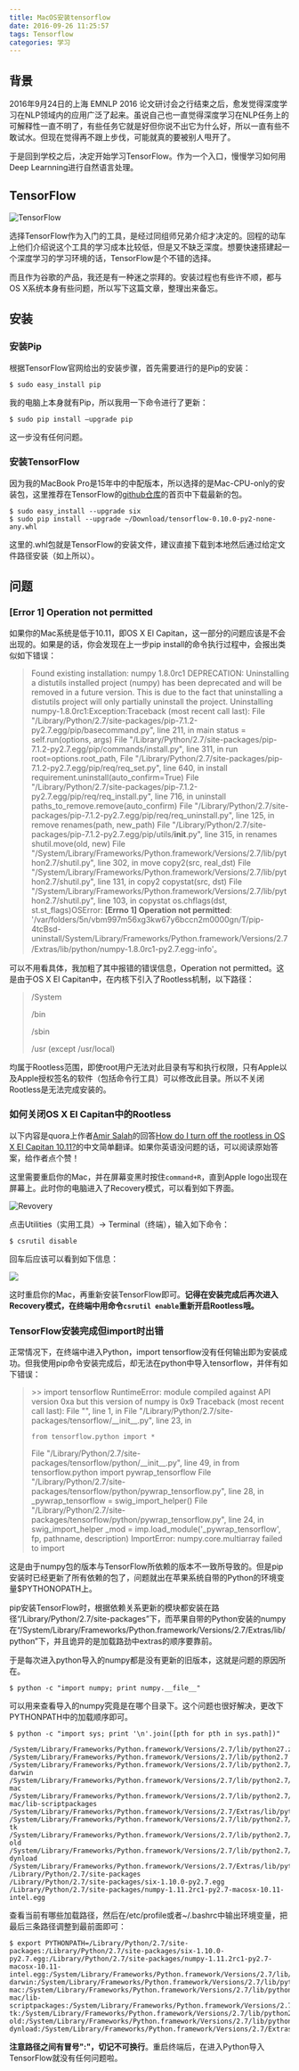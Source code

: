 ```yaml
---
title: MacOS安装tensorflow
date: 2016-09-26 11:25:57
tags: Tensorflow
categories: 学习
---
```


## 背景

2016年9月24日的上海 EMNLP 2016 论文研讨会之行结束之后，愈发觉得深度学习在NLP领域内的应用广泛了起来。虽说自己也一直觉得深度学习在NLP任务上的可解释性一直不明了，有些任务它就是好但你说不出它为什么好，所以一直有些不敢试水。但现在觉得再不跟上步伐，可能就真的要被别人甩开了。

于是回到学校之后，决定开始学习TensorFlow。作为一个入口，慢慢学习如何用Deep Learnning进行自然语言处理。

## TensorFlow

![TensorFlow](http://img1.tuicool.com/zeIbauf.png!web)

选择TensorFlow作为入门的工具，是经过同组师兄弟介绍才决定的。回程的动车上他们介绍说这个工具的学习成本比较低，但是又不缺乏深度。想要快速搭建起一个深度学习的学习环境的话，TensorFlow是个不错的选择。

而且作为谷歌的产品，我还是有一种迷之崇拜的。安装过程也有些许不顺，都与OS X系统本身有些问题，所以写下这篇文章，整理出来备忘。

## 安装

### 安装Pip

根据TensorFlow官网给出的安装步骤，首先需要进行的是Pip的安装：

```shell
$ sudo easy_install pip
```

我的电脑上本身就有Pip，所以我用一下命令进行了更新：

```shell
$ sudo pip install —upgrade pip
```

这一步没有任何问题。

### 安装TensorFlow

因为我的MacBook Pro是15年中的中配版本，所以选择的是Mac-CPU-only的安装包，这里推荐在TensorFlow的[github仓库](https://github.com/tensorflow/tensorflow)的首页中下载最新的包。

```shell
$ sudo easy_install --upgrade six
$ sudo pip install --upgrade ~/Download/tensorflow-0.10.0-py2-none-any.whl
```

这里的.whl包就是TensorFlow的安装文件，建议直接下载到本地然后通过给定文件路径安装（如上所以）。

## 问题

### [Error 1] Operation not permitted

如果你的Mac系统是低于10.11，即OS X El Capitan，这一部分的问题应该是不会出现的。如果是的话，你会发现在上一步pip install的命令执行过程中，会报出类似如下错误：

> Found existing installation: numpy 1.8.0rc1
>  DEPRECATION: Uninstalling a distutils installed project (numpy) has been deprecated and will be removed in a future version. This is due to the fact that uninstalling a distutils project will only partially uninstall the project.
>  Uninstalling numpy-1.8.0rc1:Exception:Traceback
>  (most recent call last):
>  File "/Library/Python/2.7/site-packages/pip-7.1.2-py2.7.egg/pip/basecommand.py", line 211, in main
>  status = self.run(options, args)
>  File "/Library/Python/2.7/site-packages/pip-7.1.2-py2.7.egg/pip/commands/install.py", line 311, in run
>  root=options.root_path,
>  File "/Library/Python/2.7/site-packages/pip-7.1.2-py2.7.egg/pip/req/req_set.py", line 640, in install
>  requirement.uninstall(auto_confirm=True)
>  File "/Library/Python/2.7/site-packages/pip-7.1.2-py2.7.egg/pip/req/req_install.py", line 716, in uninstall
>  paths_to_remove.remove(auto_confirm)
>  File "/Library/Python/2.7/site-packages/pip-7.1.2-py2.7.egg/pip/req/req_uninstall.py", line 125, in remove
>  renames(path, new_path)
>  File "/Library/Python/2.7/site-packages/pip-7.1.2-py2.7.egg/pip/utils/__init__.py",
>  line 315, in renames
> shutil.move(old, new)
>  File "/System/Library/Frameworks/Python.framework/Versions/2.7/lib/python2.7/shutil.py", line 302, in move
>  copy2(src, real_dst)
>  File "/System/Library/Frameworks/Python.framework/Versions/2.7/lib/python2.7/shutil.py", line 131, in copy2
>  copystat(src, dst)
>  File "/System/Library/Frameworks/Python.framework/Versions/2.7/lib/python2.7/shutil.py", line 103, in copystat
>  os.chflags(dst, st.st_flags)OSError:
>  **[Errno 1] Operation not permitted**: '/var/folders/5n/vbm997m56xg3kw67y6bccn2m0000gn/T/pip-4tcBsd-uninstall/System/Library/Frameworks/Python.framework/Versions/2.7/Extras/lib/python/numpy-1.8.0rc1-py2.7.egg-info'。

可以不用看具体，我加粗了其中报错的错误信息，Operation not permitted。这是由于OS X El Capitan中，在内核下引入了Rootless机制，以下路径：

> /System
>
> /bin
>
> /sbin
>
> /usr (except /usr/local)

均属于Rootless范围，即使root用户无法对此目录有写和执行权限，只有Apple以及Apple授权签名的软件（包括命令行工具）可以修改此目录。所以不关闭Rootless是无法完成安装的。

### 如何关闭OS X El Capitan中的Rootless

以下内容是quora上作者[Amir Salah](https://www.quora.com/profile/Amir-Salah)的回答[How do I turn off the rootless in OS X El Capitan 10.11?](https://www.quora.com/How-do-I-turn-off-the-rootless-in-OS-X-El-Capitan-10-11)的中文简单翻译。如果你英语没问题的话，可以阅读原始答案，给作者点个赞！

这里需要重启你的Mac，并在屏幕变黑时按住`command+R`，直到Apple logo出现在屏幕上。此时你的电脑进入了Recovery模式，可以看到如下界面。

![Revovery](https://qph.ec.quoracdn.net/main-qimg-e02894ba6ddf5d617c98c339ac893d59?convert_to_webp=true)

点击Utilities（实用工具）-> Terminal（终端），输入如下命令：

```shell
$ csrutil disable
```

回车后应该可以看到如下信息：

![](https://qph.ec.quoracdn.net/main-qimg-c33df35abcbf8c9179d80f74ba0240e4?convert_to_webp=true)

这时重启你的Mac，再重新安装TensorFlow即可。**记得在安装完成后再次进入Recovery模式，在终端中用命令`csrutil enable`重新开启Rootless哦。**

### TensorFlow安装完成但import时出错

正常情况下，在终端中进入Python，import tensorflow没有任何输出即为安装成功。但我使用pip命令安装完成后，却无法在python中导入tensorflow，并伴有如下错误：

> \>\> import tensorflow
> RuntimeError: module compiled against API version 0xa but this version of numpy is 0x9
> Traceback (most recent call last):
>   File "<stdin>", line 1, in <module>
>   File "/Library/Python/2.7/site-packages/tensorflow/\_\_init\_\_.py", line 23, in <module>
>
>     from tensorflow.python import *
>   File "/Library/Python/2.7/site-packages/tensorflow/python/\_\_init\_\_.py", line 49, in <module>
>     from tensorflow.python import pywrap_tensorflow
>   File "/Library/Python/2.7/site-packages/tensorflow/python/pywrap_tensorflow.py", line 28, in <module>
>     _pywrap_tensorflow = swig_import_helper()
>   File "/Library/Python/2.7/site-packages/tensorflow/python/pywrap_tensorflow.py", line 24, in swig_import_helper
>     _mod = imp.load_module('_pywrap_tensorflow', fp, pathname, description)
> ImportError: numpy.core.multiarray failed to import

这是由于numpy包的版本与TensorFlow所依赖的版本不一致所导致的。但是pip安装时已经更新了所有依赖的包了，问题就出在苹果系统自带的Python的环境变量$PYTHONOPATH上。

pip安装TensorFlow时，根据依赖关系更新的模块都安装在路径“/Library/Python/2.7/site-packages”下，而苹果自带的Python安装的numpy在“/System/Library/Frameworks/Python.framework/Versions/2.7/Extras/lib/python”下，并且诡异的是加载路劲中extras的顺序要靠前。

于是每次进入python导入的numpy都是没有更新的旧版本，这就是问题的原因所在。

```shell
$ python -c "import numpy; print numpy.__file__"
```

可以用来查看导入的numpy究竟是在哪个目录下。这个问题也很好解决，更改下PYTHONPATH中的加载顺序即可。

```shell
$ python -c "import sys; print '\n'.join([pth for pth in sys.path])"

/System/Library/Frameworks/Python.framework/Versions/2.7/lib/python27.zip
/System/Library/Frameworks/Python.framework/Versions/2.7/lib/python2.7
/System/Library/Frameworks/Python.framework/Versions/2.7/lib/python2.7/plat-darwin
/System/Library/Frameworks/Python.framework/Versions/2.7/lib/python2.7/plat-mac
/System/Library/Frameworks/Python.framework/Versions/2.7/lib/python2.7/plat-mac/lib-scriptpackages
/System/Library/Frameworks/Python.framework/Versions/2.7/Extras/lib/python
/System/Library/Frameworks/Python.framework/Versions/2.7/lib/python2.7/lib-tk
/System/Library/Frameworks/Python.framework/Versions/2.7/lib/python2.7/lib-old
/System/Library/Frameworks/Python.framework/Versions/2.7/lib/python2.7/lib-dynload
/System/Library/Frameworks/Python.framework/Versions/2.7/Extras/lib/python/PyObjC
/Library/Python/2.7/site-packages
/Library/Python/2.7/site-packages/six-1.10.0-py2.7.egg
/Library/Python/2.7/site-packages/numpy-1.11.2rc1-py2.7-macosx-10.11-intel.egg
```

查看当前有哪些加载路径，然后在/etc/profile或者~/.bashrc中输出环境变量，把最后三条路径调整到最前面即可：

```shell
$ export PYTHONPATH=/Library/Python/2.7/site-packages:/Library/Python/2.7/site-packages/six-1.10.0-py2.7.egg:/Library/Python/2.7/site-packages/numpy-1.11.2rc1-py2.7-macosx-10.11-intel.egg:/System/Library/Frameworks/Python.framework/Versions/2.7/lib/python27.zip:/System/Library/Frameworks/Python.framework/Versions/2.7/lib/python2.7:/System/Library/Frameworks/Python.framework/Versions/2.7/lib/python2.7/plat-darwin:/System/Library/Frameworks/Python.framework/Versions/2.7/lib/python2.7/plat-mac:/System/Library/Frameworks/Python.framework/Versions/2.7/lib/python2.7/plat-mac/lib-scriptpackages:/System/Library/Frameworks/Python.framework/Versions/2.7/Extras/lib/python:/System/Library/Frameworks/Python.framework/Versions/2.7/lib/python2.7/lib-tk:/System/Library/Frameworks/Python.framework/Versions/2.7/lib/python2.7/lib-old:/System/Library/Frameworks/Python.framework/Versions/2.7/lib/python2.7/lib-dynload:/System/Library/Frameworks/Python.framework/Versions/2.7/Extras/lib/python/PyObjC  
```

**注意路径之间有冒号":"，切记不可换行**。重启终端后，在进入Python导入TensorFlow就没有任何问题啦。